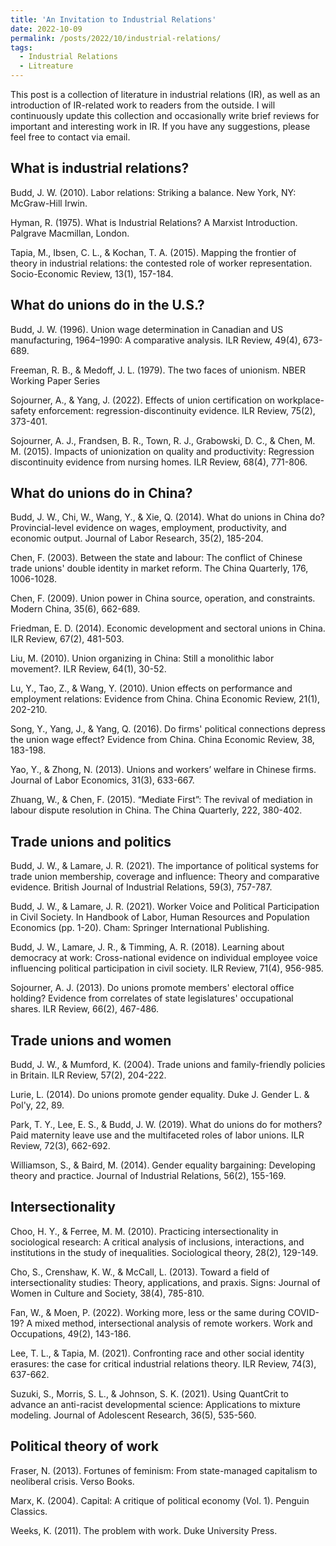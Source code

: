 ```yaml
---
title: 'An Invitation to Industrial Relations'
date: 2022-10-09
permalink: /posts/2022/10/industrial-relations/
tags:
  - Industrial Relations
  - Litreature
---
```


This post is a collection of literature in industrial relations (IR), as well as an introduction of IR-related work to readers from the outside. I will continuously update this collection and occasionally write brief reviews for important and interesting work in IR. If you have any suggestions, please feel free to contact via email.

What is industrial relations?
------
Budd, J. W. (2010). Labor relations: Striking a balance. New York, NY: McGraw-Hill Irwin.

Hyman, R. (1975). What is Industrial Relations? A Marxist Introduction. Palgrave Macmillan, London.

Tapia, M., Ibsen, C. L., & Kochan, T. A. (2015). Mapping the frontier of theory in industrial relations: the contested role of worker representation. Socio-Economic Review, 13(1), 157-184.

What do unions do in the U.S.?
------
Budd, J. W. (1996). Union wage determination in Canadian and US manufacturing, 1964–1990: A comparative analysis. ILR Review, 49(4), 673-689.

Freeman, R. B., & Medoff, J. L. (1979). The two faces of unionism. NBER Working Paper Series

Sojourner, A., & Yang, J. (2022). Effects of union certification on workplace-safety enforcement: regression-discontinuity evidence. ILR Review, 75(2), 373-401.

Sojourner, A. J., Frandsen, B. R., Town, R. J., Grabowski, D. C., & Chen, M. M. (2015). Impacts of unionization on quality and productivity: Regression discontinuity evidence from nursing homes. ILR Review, 68(4), 771-806.

What do unions do in China?
------
Budd, J. W., Chi, W., Wang, Y., & Xie, Q. (2014). What do unions in China do? Provincial-level evidence on wages, employment, productivity, and economic output. Journal of Labor Research, 35(2), 185-204.

Chen, F. (2003). Between the state and labour: The conflict of Chinese trade unions' double identity in market reform. The China Quarterly, 176, 1006-1028.

Chen, F. (2009). Union power in China source, operation, and constraints. Modern China, 35(6), 662-689.

Friedman, E. D. (2014). Economic development and sectoral unions in China. ILR Review, 67(2), 481-503.

Liu, M. (2010). Union organizing in China: Still a monolithic labor movement?. ILR Review, 64(1), 30-52.

Lu, Y., Tao, Z., & Wang, Y. (2010). Union effects on performance and employment relations: Evidence from China. China Economic Review, 21(1), 202-210.

Song, Y., Yang, J., & Yang, Q. (2016). Do firms' political connections depress the union wage effect? Evidence from China. China Economic Review, 38, 183-198.

Yao, Y., & Zhong, N. (2013). Unions and workers’ welfare in Chinese firms. Journal of Labor Economics, 31(3), 633-667.

Zhuang, W., & Chen, F. (2015). “Mediate First”: The revival of mediation in labour dispute resolution in China. The China Quarterly, 222, 380-402.

Trade unions and politics
------
Budd, J. W., & Lamare, J. R. (2021). The importance of political systems for trade union membership, coverage and influence: Theory and comparative evidence. British Journal of Industrial Relations, 59(3), 757-787.

Budd, J. W., & Lamare, J. R. (2021). Worker Voice and Political Participation in Civil Society. In Handbook of Labor, Human Resources and Population Economics (pp. 1-20). Cham: Springer International Publishing.

Budd, J. W., Lamare, J. R., & Timming, A. R. (2018). Learning about democracy at work: Cross-national evidence on individual employee voice influencing political participation in civil society. ILR Review, 71(4), 956-985.

Sojourner, A. J. (2013). Do unions promote members' electoral office holding? Evidence from correlates of state legislatures' occupational shares. ILR Review, 66(2), 467-486.

Trade unions and women
------
Budd, J. W., & Mumford, K. (2004). Trade unions and family-friendly policies in Britain. ILR Review, 57(2), 204-222.

Lurie, L. (2014). Do unions promote gender equality. Duke J. Gender L. & Pol'y, 22, 89.

Park, T. Y., Lee, E. S., & Budd, J. W. (2019). What do unions do for mothers? Paid maternity leave use and the multifaceted roles of labor unions. ILR Review, 72(3), 662-692.

Williamson, S., & Baird, M. (2014). Gender equality bargaining: Developing theory and practice. Journal of Industrial Relations, 56(2), 155-169.

Intersectionality
------
Choo, H. Y., & Ferree, M. M. (2010). Practicing intersectionality in sociological research: A critical analysis of inclusions, interactions, and institutions in the study of inequalities. Sociological theory, 28(2), 129-149.

Cho, S., Crenshaw, K. W., & McCall, L. (2013). Toward a field of intersectionality studies: Theory, applications, and praxis. Signs: Journal of Women in Culture and Society, 38(4), 785-810.

Fan, W., & Moen, P. (2022). Working more, less or the same during COVID-19? A mixed method, intersectional analysis of remote workers. Work and Occupations, 49(2), 143-186.

Lee, T. L., & Tapia, M. (2021). Confronting race and other social identity erasures: the case for critical industrial relations theory. ILR Review, 74(3), 637-662.

Suzuki, S., Morris, S. L., & Johnson, S. K. (2021). Using QuantCrit to advance an anti-racist developmental science: Applications to mixture modeling. Journal of Adolescent Research, 36(5), 535-560.

Political theory of work
------
Fraser, N. (2013). Fortunes of feminism: From state-managed capitalism to neoliberal crisis. Verso Books.

Marx, K. (2004). Capital: A critique of political economy (Vol. 1). Penguin Classics.

Weeks, K. (2011). The problem with work. Duke University Press.
